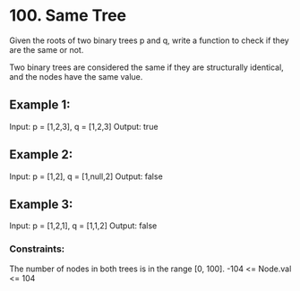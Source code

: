 # 100. Same Tree

Given the roots of two binary trees p and q, write a function to check if they are the same or not.

Two binary trees are considered the same if they are structurally identical, and the nodes have the same value.

 
## Example 1:

Input: p = [1,2,3], q = [1,2,3]
Output: true


## Example 2:

Input: p = [1,2], q = [1,null,2]
Output: false


## Example 3:


Input: p = [1,2,1], q = [1,1,2]
Output: false
 

### Constraints:

The number of nodes in both trees is in the range [0, 100].
-104 <= Node.val <= 104